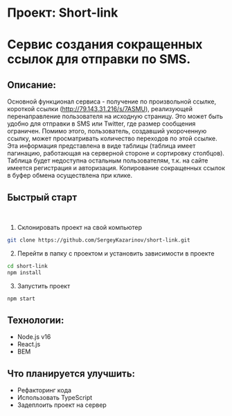 # Проект: Short-link

# Сервис создания сокращенных ссылок для отправки по SMS.

## Описание:

Основной функционал сервиса - получение по произвольной ссылке, короткой ссылки (http://79.143.31.216/s/7ASMU), реализующей перенаправление пользователя на исходную страницу. Это может быть удобно для отправки в SMS или Twitter, где размер сообщения ограничен. Помимо этого, пользователь, создавший укороченную ссылку, может просматривать количество переходов по этой ссылке. Эта информация представлена в виде таблицы (таблица имеет пагинацию, работающая на серверной стороне и сортировку столбцов). Таблица будет недоступна остальным пользователям, т.к. на сайте имеется регистрация и авторизация.
Копирование сокращенных ссылок в буфер обмена осуществлена при клике.

## Быстрый старт

<br />

1. Склонировать проект на свой компьютер

```bash
git clone https://github.com/SergeyKazarinov/short-link.git
```

2. Перейти в папку с проектом и установить зависимости в проекте

```bash
cd short-link
npm install
```

3. Запустить проект

```bash
npm start
```

## Технологии:

- Node.js v16
- React.js
- BEM

## Что планируется улучшить:

- Рефакторинг кода
- Использовать TypeScript
- Задеплоить проект на сервер

